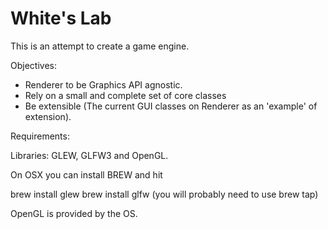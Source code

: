 # White's Lab

This is an attempt to create a game engine.

Objectives:
- Renderer to be Graphics API agnostic.
- Rely on a small and complete set of core classes
- Be extensible (The current GUI classes on Renderer as an 'example' of extension).

Requirements:

Libraries: GLEW, GLFW3 and OpenGL.

On OSX you can install BREW and hit

brew install glew
brew install glfw (you will probably need to use brew tap)

OpenGL is provided by the OS.
